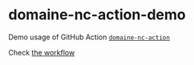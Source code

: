 # domaine-nc-action-demo

Demo usage of GitHub Action [`domaine-nc-action`](https://github.com/opt-nc/domaine-nc-action)

Check [the workflow](.github/workflow/demo.yml)